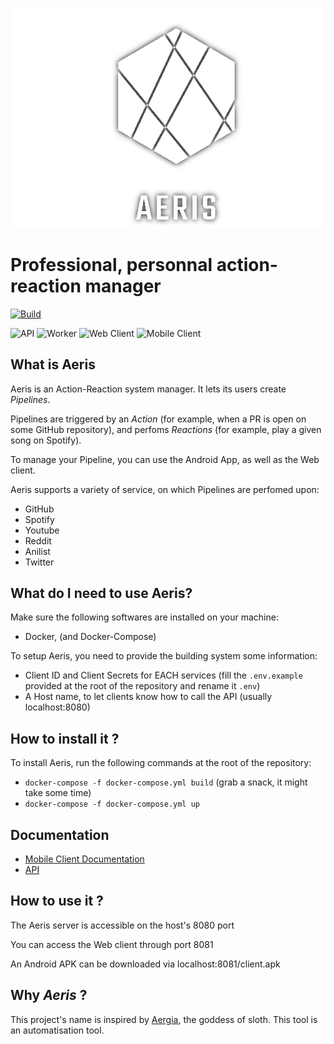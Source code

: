[![Aeris](assets/logo-white.png)](assets/logo-white.png)

# Professional, personnal action-reaction manager

[![Build](https://github.com/AnonymusRaccoon/Aeris/actions/workflows/build.yml/badge.svg?branch=master)](https://github.com/AnonymusRaccoon/Aeris/actions/workflows/build.yml)

![API](https://img.shields.io/badge/API-Haskell-purple)
![Worker](https://img.shields.io/badge/Worker-Typescript-blue)
![Web Client](https://img.shields.io/badge/Web%20Client-React-turquoise)
![Mobile Client](https://img.shields.io/badge/Mobile%20Client-Flutter-lightblue)

## What is Aeris

Aeris is an Action-Reaction system manager. It lets its users create *Pipelines*.

Pipelines are triggered by an *Action* (for example, when a PR is open on some GitHub repository), and perfoms *Reactions* (for example, play a given song on Spotify).

To manage your Pipeline, you can use the Android App, as well as the Web client.

Aeris supports a variety of service, on which Pipelines are perfomed upon:

- GitHub
- Spotify
- Youtube
- Reddit
- Anilist
- Twitter

## What do I need to use Aeris?

Make sure the following softwares are installed on your machine:

- Docker, (and Docker-Compose)

To setup Aeris, you need to provide the building system some information:

- Client ID and Client Secrets for EACH services (fill the `.env.example` provided at the root of the repository and rename it `.env`)
- A Host name, to let clients know how to call the API (usually localhost:8080)

## How to install it ?

To install Aeris, run the following commands at the root of the repository:

- `docker-compose -f docker-compose.yml build` (grab a snack, it might take some time)
- `docker-compose -f docker-compose.yml up`

## Documentation

- [Mobile Client Documentation](https://anonymusraccoon.github.io/Aeris/)
- [API](https://github.com/AnonymusRaccoon/Aeris/blob/master/swagger.yaml)

## How to use it ?

The Aeris server is accessible on the host's 8080 port

You can access the Web client through port 8081

An Android APK can be downloaded via localhost:8081/client.apk

## Why *Aeris* ?

This project's name is inspired by [Aergia]( https://en.wikipedia.org/wiki/Aergia), the goddess of sloth.
This tool is an automatisation tool.
